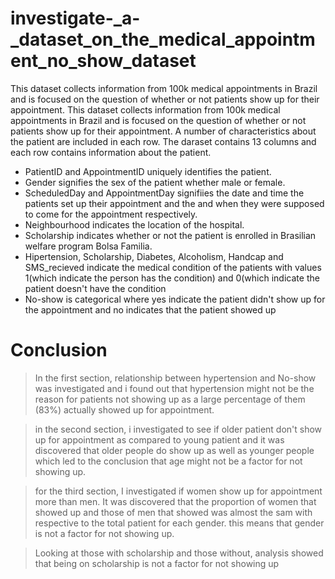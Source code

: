 # investigate-_a-_dataset_on_the_medical_appointment_no_show_dataset
This dataset collects information from 100k medical appointments in Brazil and is focused on the question of whether or not patients show up for their appointment.
This dataset collects information from 100k medical appointments in Brazil and is focused on the question of whether or not patients show up for their appointment. A number of characteristics about the patient are included in each row. The daraset contains 13 columns and each row contains information about the patient.

+ PatientID and AppointmentID uniquely identifies the patient.
+ Gender signifies the sex of the patient whether male or female.
+ ScheduledDay and AppointmentDay signifiies the date and time the patients set up their appointment and the and when they were supposed to come for the appointment respectively.
+ Neighbourhood indicates the location of the hospital.
+ Scholarship indicates whether or not the patient is enrolled in Brasilian welfare program Bolsa Familia.
+ Hipertension, Scholarship, Diabetes, Alcoholism, Handcap and SMS_recieved indicate the medical condition of the patients with values 1(which indicate the person has the condition) and 0(which indicate the patient doesn't have the condition
+ No-show is categorical where yes indicate the patient didn't show up for the appointment and no indicates that the patient showed up

<h1> Conclusion</h1>

> In the first section, relationship between hypertension and No-show was investigated and i found out that hypertension might not be the reason for patients not showing up as a large percentage of them (83%) actually showed up for appointment.

> in the second section, i investigated to see if older patient don't show up for appointment as compared to young patient and it was discovered that older people do show up as well as younger people which led to the conclusion that age might not be a factor for not showing up.

> for the third section, I investigated if women show up for appointment more than men. It was discovered that the proportion of women that showed up and those of men that showed was almost the sam with respective to the total patient for each gender. this means that gender is not a factor for not showing up.

> Looking at those with scholarship and those without, analysis showed that being on scholarship is not a factor for not showing up
